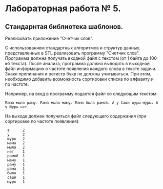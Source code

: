 Лабораторная работа № 5.
====
Стандарнтая библиотека шаблонов. 
----

Реализовать приложение "Счетчик слов".

С использованием стандартных алгоритмов и структур данных, представленных в STL реализовать программу "Счетчик слов". Программа должна получать входной файл с текстом (от 1 байта до 100 кб текста). После анализа, программа должна выводить в выходной файл информацию о частоте появления каждого слова в тексте задачи. Знаки препинания и регистр букв не должны учитываться. При этом, необходимо добавить возможность сортировки списка по алфавиту и по частоте.

Например, на вход в программу подается файл со следующим текстом:

```
Мама мыла раму. Рама мыла маму. Мама была рамой. А у Саши шуры муры. А у Шуры нет.
```

На выходе должен получиться файл следующего содержания (при сортировке по частоте появления):
```
 а      2
 у      2
 шуры   2
 мама   2
 мыла   2
 нет    1
 рамой  1
 маму   1
 раму   1
 рама   1
 была   1
 саши   1
 муры   1
```
